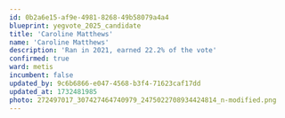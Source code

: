 ```yaml
---
id: 0b2a6e15-af9e-4981-8268-49b58079a4a4
blueprint: yegvote_2025_candidate
title: 'Caroline Matthews'
name: 'Caroline Matthews'
description: 'Ran in 2021, earned 22.2% of the vote'
confirmed: true
ward: metis
incumbent: false
updated_by: 9c6b6866-e047-4568-b3f4-71623caf17dd
updated_at: 1732481985
photo: 272497017_307427464740979_2475022708934424814_n-modified.png
---
```

